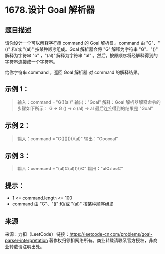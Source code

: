 # 1678.设计 Goal 解析器

## 题目描述
请你设计一个可以解释字符串 command 的 Goal 解析器 。command 由 "G"、"()" 和/或 "(al)" 按某种顺序组成。Goal 解析器会将 "G" 解释为字符串 "G"、"()" 解释为字符串 "o" ，"(al)" 解释为字符串 "al" 。然后，按原顺序将经解释得到的字符串连接成一个字符串。

给你字符串 command ，返回 Goal 解析器 对 command 的解释结果。

 

## 示例 1：

> 输入：command = "G()(al)"
> 输出："Goal"
> 解释：Goal 解析器解释命令的步骤如下所示：
> G -> G
> () -> o
> (al) -> al
> 最后连接得到的结果是 "Goal"

## 示例 2：

> 输入：command = "G()()()()(al)"
> 输出："Gooooal"

## 示例 3：

> 输入：command = "(al)G(al)()()G"
> 输出："alGalooG"

 

## 提示：
- 1 <= command.length <= 100
- command 由 "G"、"()" 和/或 "(al)" 按某种顺序组成

## 来源

来源：力扣（LeetCode）
链接：https://leetcode-cn.com/problems/goal-parser-interpretation
著作权归领扣网络所有。商业转载请联系官方授权，非商业转载请注明出处。